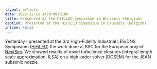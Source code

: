 ```yaml
---
layout: article
date: 2022-12-16 14:0:00+0100
title: Presented at the HiFiLED Symposium in Brussels (Belgium)
caption: Presented at the HiFiLED Symposium in Brussels (Belgium)
inline: False
---
```


Yesterday I presented at the 3rd High-Fidelity Industrial LES/DNS Symposium ([HiFiLED](https://www.ercoftac.org/events/les-dns-symposium3/)) the work done at BSC for the European project [NextSim](https://nextsimproject.eu/).
We showed results of novel turbulence closures (integral length scale approximation, ILSA) on a high-order solver (DGSEM) for the JEAN subsonic nozzle.
